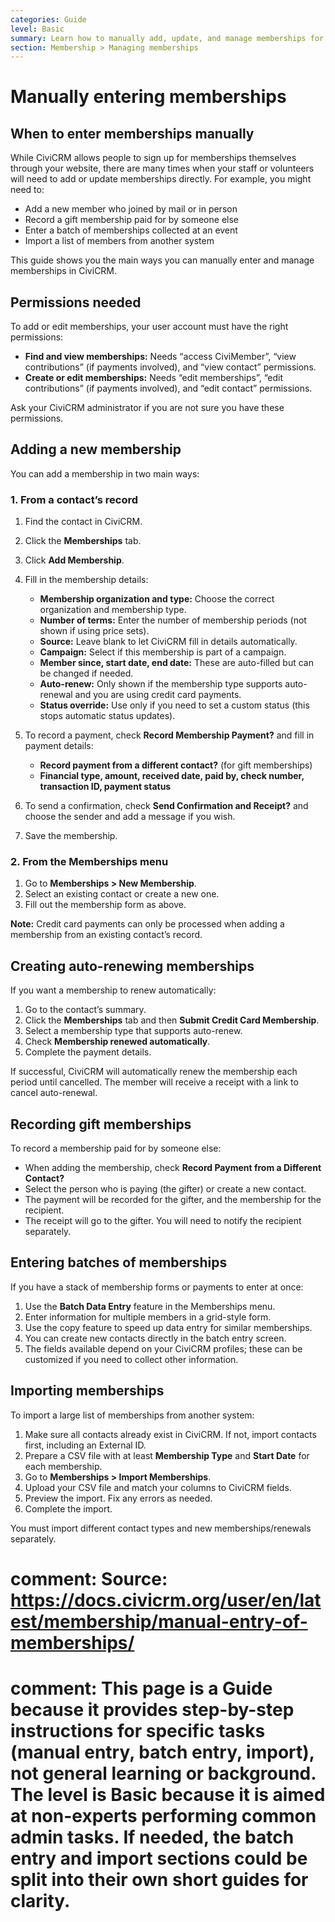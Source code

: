 ```yaml
---
categories: Guide
level: Basic
summary: Learn how to manually add, update, and manage memberships for your contacts in CiviCRM, including entering payments and handling gift memberships.
section: Membership > Managing memberships
---
```


# Manually entering memberships

## When to enter memberships manually

While CiviCRM allows people to sign up for memberships themselves through your website, there are many times when your staff or volunteers will need to add or update memberships directly. For example, you might need to:

- Add a new member who joined by mail or in person
- Record a gift membership paid for by someone else
- Enter a batch of memberships collected at an event
- Import a list of members from another system

This guide shows you the main ways you can manually enter and manage memberships in CiviCRM.

## Permissions needed

To add or edit memberships, your user account must have the right permissions:

- **Find and view memberships:** Needs “access CiviMember”, “view contributions” (if payments involved), and “view contact” permissions.
- **Create or edit memberships:** Needs “edit memberships”, “edit contributions” (if payments involved), and “edit contact” permissions.

Ask your CiviCRM administrator if you are not sure you have these permissions.

## Adding a new membership

You can add a membership in two main ways:

### 1. From a contact’s record

1. Find the contact in CiviCRM.
2. Click the **Memberships** tab.
3. Click **Add Membership**.
4. Fill in the membership details:
   - **Membership organization and type:** Choose the correct organization and membership type.
   - **Number of terms:** Enter the number of membership periods (not shown if using price sets).
   - **Source:** Leave blank to let CiviCRM fill in details automatically.
   - **Campaign:** Select if this membership is part of a campaign.
   - **Member since, start date, end date:** These are auto-filled but can be changed if needed.
   - **Auto-renew:** Only shown if the membership type supports auto-renewal and you are using credit card payments.
   - **Status override:** Use only if you need to set a custom status (this stops automatic status updates).

5. To record a payment, check **Record Membership Payment?** and fill in payment details:
   - **Record payment from a different contact?** (for gift memberships)
   - **Financial type, amount, received date, paid by, check number, transaction ID, payment status**

6. To send a confirmation, check **Send Confirmation and Receipt?** and choose the sender and add a message if you wish.

7. Save the membership.

### 2. From the Memberships menu

1. Go to **Memberships > New Membership**.
2. Select an existing contact or create a new one.
3. Fill out the membership form as above.

**Note:** Credit card payments can only be processed when adding a membership from an existing contact’s record.

## Creating auto-renewing memberships

If you want a membership to renew automatically:

1. Go to the contact’s summary.
2. Click the **Memberships** tab and then **Submit Credit Card Membership**.
3. Select a membership type that supports auto-renew.
4. Check **Membership renewed automatically**.
5. Complete the payment details.

If successful, CiviCRM will automatically renew the membership each period until cancelled. The member will receive a receipt with a link to cancel auto-renewal.

## Recording gift memberships

To record a membership paid for by someone else:

- When adding the membership, check **Record Payment from a Different Contact?**
- Select the person who is paying (the gifter) or create a new contact.
- The payment will be recorded for the gifter, and the membership for the recipient.
- The receipt will go to the gifter. You will need to notify the recipient separately.

## Entering batches of memberships

If you have a stack of membership forms or payments to enter at once:

1. Use the **Batch Data Entry** feature in the Memberships menu.
2. Enter information for multiple members in a grid-style form.
3. Use the copy feature to speed up data entry for similar memberships.
4. You can create new contacts directly in the batch entry screen.
5. The fields available depend on your CiviCRM profiles; these can be customized if you need to collect other information.

## Importing memberships

To import a large list of memberships from another system:

1. Make sure all contacts already exist in CiviCRM. If not, import contacts first, including an External ID.
2. Prepare a CSV file with at least **Membership Type** and **Start Date** for each membership.
3. Go to **Memberships > Import Memberships**.
4. Upload your CSV file and match your columns to CiviCRM fields.
5. Preview the import. Fix any errors as needed.
6. Complete the import.

You must import different contact types and new memberships/renewals separately.

# comment: Source: https://docs.civicrm.org/user/en/latest/membership/manual-entry-of-memberships/
# comment: This page is a Guide because it provides step-by-step instructions for specific tasks (manual entry, batch entry, import), not general learning or background. The level is Basic because it is aimed at non-experts performing common admin tasks. If needed, the batch entry and import sections could be split into their own short guides for clarity.